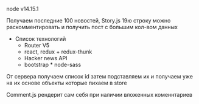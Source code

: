 node v14.15.1


Получаем последние 100 новостей, Story.js 19ю строку можно раскомментировать и получить пост с большим кол-вом данных

* Список технологий
  * Router V5
   * react, redux + redux-thunk
    * Hacker news API
     * bootstrap
      * node-sass

От сервера получаем список id затем подставляем их и получаем уже на их основе объекты которые пихаем в store

Comment.js рендерит сам себя при наличии вложенных коменнтариев